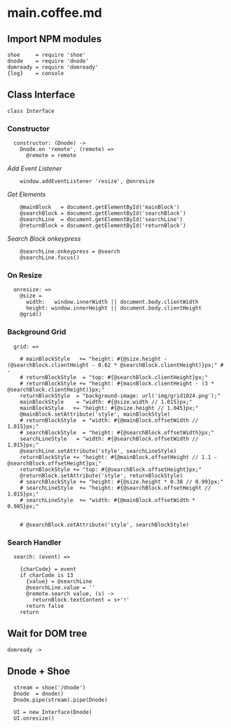 main.coffee.md
==============

## Import NPM modules

    shoe     = require 'shoe'
    dnode    = require 'dnode'
    domready = require 'domready'
    {log}    = console

## Class Interface

    class Interface

### **Constructor**

      constructor: (Dnode) ->
        Dnode.on 'remote', (remote) =>
          @remote = remote

*Add Event Listener*

        window.addEventListener 'resize', @onresize

*Get Elements*

        @mainBlock   = document.getElementById('mainBlock')
        @searchBlock = document.getElementById('searchBlock')
        @searchLine  = document.getElementById('searchLine')
        @returnBlock = document.getElementById('returnBlock')

*Search Block onkeypress*

        @searchLine.onkeypress = @search
        @searchLine.focus()

### **On Resize**

      onresize: =>
        @size =
          width:   window.innerWidth || document.body.clientWidth
          height: window.innerHeight || document.body.clientHeight
        @grid()

### **Background Grid**

      grid: =>

        # mainBlockStyle   += "height: #{@size.height - (@searchBlock.clientHeight - 0.62 * @searchBlock.clientHeight)}px;" # -
        # returnBlockStyle  = "top: #{@searchBlock.clientHeight}px;"
        # returnBlockStyle += "height: #{mainBlock.clientHeight - (3 * @searchBlock.clientHeight)}px;"
        returnBlockStyle  = "background-image: url('img/grid1024.png');"
        mainBlockStyle    = "width: #{@size.width // 1.015}px;"
        mainBlockStyle   += "height: #{@size.height // 1.045}px;"
        @mainBlock.setAttribute('style', mainBlockStyle)
        # returnBlockStyle  = "width: #{@mainBlock.offsetWidth // 1.015}px;"
        # searchBlockStyle  = "height: #{@searchBlock.offsetWidth}px;"
        searchLineStyle   = "width: #{@searchBlock.offsetWidth // 1.015}px;"
        @searchLine.setAttribute('style', searchLineStyle)
        returnBlockStyle += "height: #{@mainBlock.offsetHeight // 1.1 - @searchBlock.offsetHeight}px;"
        returnBlockStyle += "top: #{@searchBlock.offsetHeight}px;"
        @returnBlock.setAttribute('style', returnBlockStyle)
        # searchBlockStyle += "height: #{@size.height * 0.38 // 0.99}px;"
        # searchLineStyle  += "height: #{@searchBlock.offsetHeight // 1.015}px;"
        # searchLineStyle  += "width: #{@mainBlock.offsetWidth * 0.985}px;"


        # @searchBlock.setAttribute('style', searchBlockStyle)


### **Search Handler**

      search: (event) =>

        {charCode} = event
        if charCode is 13
          {value} = @searchLine
          @searchLine.value = ''
          @remote.search value, (s) ->
            returnBlock.textContent = s+'!'
          return false
        return

## Wait for DOM tree

    domready ->

## Dnode + Shoe

      stream = shoe('/dnode')
      Dnode  = dnode()
      Dnode.pipe(stream).pipe(Dnode)

      UI = new Interface(Dnode)
      UI.onresize()
